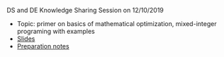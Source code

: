 DS and DE Knowledge Sharing Session on 12/10/2019
- Topic: primer on basics of mathematical optimization, mixed-integer programing with examples
- [Slides](math_opt_slides.pdf)
- [Preparation notes](notes.md)
